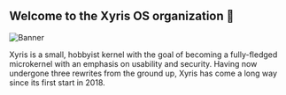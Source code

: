 ## Welcome to the Xyris OS organization :wave:

![Banner](https://github.com/XyrisOS/artwork/blob/stable/images/xyris-banner-full.png?raw=true)

Xyris is a small, hobbyist kernel with the goal of becoming a fully-fledged microkernel with an emphasis on usability and security. Having now undergone three rewrites from the ground up, Xyris has come a long way since its first start in 2018.
